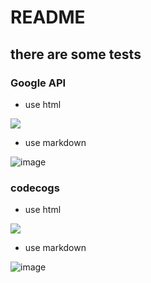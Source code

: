 # README

## there are some tests

### Google API

- use html

<img src="http://chart.googleapis.com/chart?cht=tx&chl=\Large 
x=\frac{-b\pm\sqrt{b^2-4ac}}{2a}
" />

- use markdown

![image](http://chart.googleapis.com/chart?cht=tx&chl=\Large%20x=\frac{-b\pm\sqrt{b^2-4ac}}{2a})

### codecogs

- use html

<img src="http://latex.codecogs.com/gif.latex?
x=\frac{-b\pm\sqrt{b^2-4ac}}{2a}
" />

- use markdown

![image](http://latex.codecogs.com/gif.latex?x=\frac{-b\pm\sqrt{b^2-4ac}}{2a})